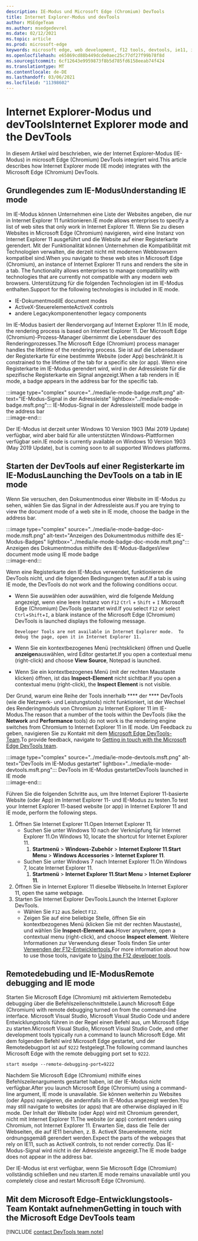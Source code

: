 ```yaml
---
description: IE-Modus und Microsoft Edge (Chromium) DevTools
title: Internet Explorer-Modus und devTools
author: MSEdgeTeam
ms.author: msedgedevrel
ms.date: 02/12/2021
ms.topic: article
ms.prod: microsoft-edge
keywords: microsoft edge, web development, f12 tools, devtools, ie11, internet explorer 11, ie mode
ms.openlocfilehash: e65869cd88b449dcde0aec25c77df27f99b78f8d
ms.sourcegitcommit: 6cf12643e9959873f8b5d785fd6158eeab74f424
ms.translationtype: MT
ms.contentlocale: de-DE
ms.lasthandoff: 03/06/2021
ms.locfileid: "11398602"
---
```

# <a name="internet-explorer-mode-and-the-devtools"></a><span data-ttu-id="d8ce4-104">Internet Explorer-Modus und devTools</span><span class="sxs-lookup"><span data-stu-id="d8ce4-104">Internet Explorer mode and the DevTools</span></span>  

<span data-ttu-id="d8ce4-105">In diesem Artikel wird beschrieben, wie der Internet Explorer-Modus \(IE-Modus\) in microsoft Edge \(Chromium\) DevTools integriert wird.</span><span class="sxs-lookup"><span data-stu-id="d8ce4-105">This article describes how Internet Explorer mode \(IE mode\) integrates with the Microsoft Edge \(Chromium\) DevTools.</span></span>  

## <a name="understanding-ie-mode"></a><span data-ttu-id="d8ce4-106">Grundlegendes zum IE-Modus</span><span class="sxs-lookup"><span data-stu-id="d8ce4-106">Understanding IE mode</span></span>  

<span data-ttu-id="d8ce4-107">Im IE-Modus können Unternehmen eine Liste der Websites angeben, die nur in Internet Explorer 11 funktionieren.</span><span class="sxs-lookup"><span data-stu-id="d8ce4-107">IE mode allows enterprises to specify a list of web sites that only work in Internet Explorer 11.</span></span>  <span data-ttu-id="d8ce4-108">Wenn Sie zu diesen Websites in Microsoft Edge \(Chromium\) navigieren, wird eine Instanz von Internet Explorer 11 ausgeführt und die Website auf einer Registerkarte gerendert.  Mit der Funktionalität können Unternehmen die Kompatibilität mit Technologien verwalten, die derzeit nicht mit modernen Webbrowsern kompatibel sind.</span><span class="sxs-lookup"><span data-stu-id="d8ce4-108">When you navigate to these web sites in Microsoft Edge \(Chromium\), an instance of Internet Explorer 11 runs and renders the site in a tab.  The functionality allows enterprises to manage compatibility with technologies that are currently not compatible with any modern web browsers.</span></span>  <span data-ttu-id="d8ce4-109">Unterstützung für die folgenden Technologien ist im IE-Modus enthalten.</span><span class="sxs-lookup"><span data-stu-id="d8ce4-109">Support for the following technologies is included in IE mode.</span></span>  

*   <span data-ttu-id="d8ce4-110">IE-Dokumentmodi</span><span class="sxs-lookup"><span data-stu-id="d8ce4-110">IE document modes</span></span>  
*   <span data-ttu-id="d8ce4-111">ActiveX-Steuerelemente</span><span class="sxs-lookup"><span data-stu-id="d8ce4-111">ActiveX controls</span></span>  
*   <span data-ttu-id="d8ce4-112">andere Legacykomponenten</span><span class="sxs-lookup"><span data-stu-id="d8ce4-112">other legacy components</span></span>  

<span data-ttu-id="d8ce4-113">Im IE-Modus basiert der Rendervorgang auf Internet Explorer 11.</span><span class="sxs-lookup"><span data-stu-id="d8ce4-113">In IE mode, the rendering process is based on Internet Explorer 11.</span></span>  <span data-ttu-id="d8ce4-114">Der Microsoft Edge \(Chromium\)-Prozess-Manager übernimmt die Lebensdauer des Renderingprozesses.</span><span class="sxs-lookup"><span data-stu-id="d8ce4-114">The Microsoft Edge \(Chromium\) process manager handles the lifetime of the rendering process.</span></span>  <span data-ttu-id="d8ce4-115">Sie ist auf die Lebensdauer der Registerkarte für eine bestimmte Website \(oder App\) beschränkt.</span><span class="sxs-lookup"><span data-stu-id="d8ce4-115">It is constrained to the lifetime of the tab for a specific site \(or app\).</span></span>  <span data-ttu-id="d8ce4-116">Wenn eine Registerkarte im IE-Modus gerendert wird, wird in der Adressleiste für die spezifische Registerkarte ein Signal angezeigt.</span><span class="sxs-lookup"><span data-stu-id="d8ce4-116">When a tab renders in IE mode, a badge appears in the address bar for the specific tab.</span></span>  

:::image type="complex" source="../media/ie-mode-badge.msft.png" alt-text="IE-Modus-Signal in der Adressleiste" lightbox="../media/ie-mode-badge.msft.png":::
   <span data-ttu-id="d8ce4-118">IE-Modus-Signal in der Adressleiste</span><span class="sxs-lookup"><span data-stu-id="d8ce4-118">IE mode badge in the address bar</span></span>  
:::image-end:::  

<span data-ttu-id="d8ce4-119">Der IE-Modus ist derzeit unter Windows 10 Version 1903 \(Mai 2019 Update\) verfügbar, wird aber bald für alle unterstützten Windows-Plattformen verfügbar sein.</span><span class="sxs-lookup"><span data-stu-id="d8ce4-119">IE mode is currently available on Windows 10 Version 1903 \(May 2019 Update\), but is coming soon to all supported Windows platforms.</span></span>  

## <a name="launching-the-devtools-on-a-tab-in-ie-mode"></a><span data-ttu-id="d8ce4-120">Starten der DevTools auf einer Registerkarte im IE-Modus</span><span class="sxs-lookup"><span data-stu-id="d8ce4-120">Launching the DevTools on a tab in IE mode</span></span>  

<span data-ttu-id="d8ce4-121">Wenn Sie versuchen, den Dokumentmodus einer Website im IE-Modus zu sehen, wählen Sie das Signal in der Adressleiste aus.</span><span class="sxs-lookup"><span data-stu-id="d8ce4-121">If you are trying to view the document mode of a web site in IE mode, choose the badge in the address bar.</span></span>  

:::image type="complex" source="../media/ie-mode-badge-doc-mode.msft.png" alt-text="Anzeigen des Dokumentmodus mithilfe des IE-Modus-Badges" lightbox="../media/ie-mode-badge-doc-mode.msft.png":::
   <span data-ttu-id="d8ce4-123">Anzeigen des Dokumentmodus mithilfe des IE-Modus-Badges</span><span class="sxs-lookup"><span data-stu-id="d8ce4-123">View document mode using IE mode badge</span></span>  
:::image-end:::  

<span data-ttu-id="d8ce4-124">Wenn eine Registerkarte den IE-Modus verwendet, funktionieren die DevTools nicht, und die folgenden Bedingungen treten auf.</span><span class="sxs-lookup"><span data-stu-id="d8ce4-124">If a tab is using IE mode, the DevTools do not work and the following conditions occur.</span></span>

*   <span data-ttu-id="d8ce4-125">Wenn Sie auswählen oder auswählen, wird die folgende Meldung angezeigt, wenn eine leere Instanz von `F12` `Ctrl` + `Shift` + `I` Microsoft Edge \(Chromium\) DevTools gestartet wird.</span><span class="sxs-lookup"><span data-stu-id="d8ce4-125">If you select `F12` or select `Ctrl`+`Shift`+`I`, a blank instance of the Microsoft Edge \(Chromium\) DevTools is launched displays the following message.</span></span>  
    
    ```text
    Developer Tools are not available in Internet Explorer mode.  To debug the page, open it in Internet Explorer 11.
    ```  
    
*   <span data-ttu-id="d8ce4-126">Wenn Sie ein kontextbezogenes Menü \(rechtsklicken\) öffnen und Quelle **anzeigen**auswählen, wird Editor gestartet.</span><span class="sxs-lookup"><span data-stu-id="d8ce4-126">If you open a contextual menu \(right-click\) and choose **View Source**, Notepad is launched.</span></span>  
*   <span data-ttu-id="d8ce4-127">Wenn Sie ein kontextbezogenes Menü \(mit der rechten Maustaste klicken\) öffnen, ist das **Inspect-Element** nicht sichtbar.</span><span class="sxs-lookup"><span data-stu-id="d8ce4-127">If you open a contextual menu \(right-click\), the **Inspect Element** is not visible.</span></span>  

<span data-ttu-id="d8ce4-128">Der Grund, warum eine Reihe der Tools innerhalb \*\*\*\* der \*\*\*\* DevTools \(wie die Netzwerk- und Leistungstools\) nicht funktioniert, ist der Wechsel des Renderingmoduls von Chromium zu Internet Explorer 11 im IE-Modus.</span><span class="sxs-lookup"><span data-stu-id="d8ce4-128">The reason that a number of the tools within the DevTools \(like the **Network** and **Performance** tools\) do not work is the rendering engine switches from Chromium to Internet Explorer 11 in IE mode.</span></span>  <span data-ttu-id="d8ce4-129">Um Feedback zu geben, navigieren Sie zu Kontakt mit dem [Microsoft Edge DevTools-Team](#getting-in-touch-with-the-microsoft-edge-devtools-team).</span><span class="sxs-lookup"><span data-stu-id="d8ce4-129">To provide feedback, navigate to [Getting in touch with the Microsoft Edge DevTools team](#getting-in-touch-with-the-microsoft-edge-devtools-team).</span></span>  

:::image type="complex" source="../media/ie-mode-devtools.msft.png" alt-text="DevTools im IE-Modus gestartet" lightbox="../media/ie-mode-devtools.msft.png":::
   <span data-ttu-id="d8ce4-131">DevTools im IE-Modus gestartet</span><span class="sxs-lookup"><span data-stu-id="d8ce4-131">DevTools launched in IE mode</span></span>  
:::image-end:::  

<span data-ttu-id="d8ce4-132">Führen Sie die folgenden Schritte aus, um Ihre Internet Explorer 11-basierte Website \(oder App\) im Internet Explorer 11- und IE-Modus zu testen.</span><span class="sxs-lookup"><span data-stu-id="d8ce4-132">To test your Internet Explorer 11-based website \(or app\) in Internet Explorer 11 and IE mode, perform the following steps.</span></span>  

1.  <span data-ttu-id="d8ce4-133">Öffnen Sie Internet Explorer 11.</span><span class="sxs-lookup"><span data-stu-id="d8ce4-133">Open Internet Explorer 11.</span></span>  
    *   <span data-ttu-id="d8ce4-134">Suchen Sie unter Windows 10 nach der Verknüpfung für Internet Explorer 11.</span><span class="sxs-lookup"><span data-stu-id="d8ce4-134">On Windows 10, locate the shortcut for Internet Explorer 11.</span></span>
        1.  <span data-ttu-id="d8ce4-135">**Startmenü**  >  **Windows-Zubehör**  >  **Internet Explorer 11**.</span><span class="sxs-lookup"><span data-stu-id="d8ce4-135">**Start Menu** > **Windows Accessories** > **Internet Explorer 11**.</span></span>  
    *   <span data-ttu-id="d8ce4-136">Suchen Sie unter Windows 7 nach Internet Explorer 11.</span><span class="sxs-lookup"><span data-stu-id="d8ce4-136">On Windows 7, locate Internet Explorer 11.</span></span>
        1.  <span data-ttu-id="d8ce4-137">**Startmenü**  >  **Internet Explorer 11**.</span><span class="sxs-lookup"><span data-stu-id="d8ce4-137">**Start Menu** > **Internet Explorer 11**.</span></span>  
1.  <span data-ttu-id="d8ce4-138">Öffnen Sie in Internet Explorer 11 dieselbe Webseite.</span><span class="sxs-lookup"><span data-stu-id="d8ce4-138">In Internet Explorer 11, open the same webpage.</span></span>  
1.  <span data-ttu-id="d8ce4-139">Starten Sie Internet Explorer DevTools.</span><span class="sxs-lookup"><span data-stu-id="d8ce4-139">Launch the Internet Explorer DevTools.</span></span>  
    *   <span data-ttu-id="d8ce4-140">Wählen Sie `F12` aus.</span><span class="sxs-lookup"><span data-stu-id="d8ce4-140">Select `F12`.</span></span>  
    *   <span data-ttu-id="d8ce4-141">Zeigen Sie auf eine beliebige Stelle, öffnen Sie ein kontextbezogenes Menü \(klicken Sie mit der rechten Maustaste\), und wählen Sie **Inspect-Element aus.**</span><span class="sxs-lookup"><span data-stu-id="d8ce4-141">Hover anywhere, open a contextual menu \(right-click\), and choose **Inspect element**.</span></span>  <span data-ttu-id="d8ce4-142">Weitere Informationen zur Verwendung dieser Tools finden Sie unter [Verwenden der F12-Entwicklertools.][PreviousVersionsWindowsInternetExplorerDeveloperSamplesbg182326]</span><span class="sxs-lookup"><span data-stu-id="d8ce4-142">For more information about how to use those tools, navigate to [Using the F12 developer tools][PreviousVersionsWindowsInternetExplorerDeveloperSamplesbg182326].</span></span>  

## <a name="remote-debugging-and-ie-mode"></a><span data-ttu-id="d8ce4-143">Remotedebuding und IE-Modus</span><span class="sxs-lookup"><span data-stu-id="d8ce4-143">Remote debugging and IE mode</span></span>  

<span data-ttu-id="d8ce4-144">Starten Sie Microsoft Edge \(Chromium\) mit aktiviertem Remotedebu debugging über die Befehlszeilenschnittstelle.</span><span class="sxs-lookup"><span data-stu-id="d8ce4-144">Launch Microsoft Edge \(Chromium\) with remote debugging turned on from the command-line interface.</span></span>  <span data-ttu-id="d8ce4-145">Microsoft Visual Studio, Microsoft Visual Studio Code und andere Entwicklungstools führen in der Regel einen Befehl aus, um Microsoft Edge zu starten.</span><span class="sxs-lookup"><span data-stu-id="d8ce4-145">Microsoft Visual Studio, Microsoft Visual Studio Code, and other development tools typically run a command to launch Microsoft Edge.</span></span>  <span data-ttu-id="d8ce4-146">Mit dem folgenden Befehl wird Microsoft Edge gestartet, und der Remotedebugport ist auf `9222` festgelegt.</span><span class="sxs-lookup"><span data-stu-id="d8ce4-146">The following command launches Microsoft Edge with the remote debugging port set to `9222`.</span></span>  

```shell
start msedge --remote-debugging-port=9222
```  

<span data-ttu-id="d8ce4-147">Nachdem Sie Microsoft Edge \(Chromium\) mithilfe eines Befehlszeilenarguments gestartet haben, ist der IE-Modus nicht verfügbar.</span><span class="sxs-lookup"><span data-stu-id="d8ce4-147">After you launch Microsoft Edge \(Chromium\) using a command-line argument, IE mode is unavailable.</span></span>  <span data-ttu-id="d8ce4-148">Sie können weiterhin zu Websites \(oder Apps\) navigieren, die andernfalls im IE-Modus angezeigt werden.</span><span class="sxs-lookup"><span data-stu-id="d8ce4-148">You may still navigate to websites \(or apps\) that are otherwise displayed in IE mode.</span></span>  <span data-ttu-id="d8ce4-149">Der Inhalt der Website \(oder App\) wird mit Chromium gerendert, nicht mit Internet Explorer 11.</span><span class="sxs-lookup"><span data-stu-id="d8ce4-149">The website \(or app\) content renders using Chromium, not Internet Explorer 11.</span></span>  <span data-ttu-id="d8ce4-150">Erwarten Sie, dass die Teile der Webseiten, die auf IE11 beruhen, z. B. ActiveX Steuerelemente, nicht ordnungsgemäß gerendert werden.</span><span class="sxs-lookup"><span data-stu-id="d8ce4-150">Expect the parts of the webpages that rely on IE11, such as ActiveX controls, to not render correctly.</span></span>  <span data-ttu-id="d8ce4-151">Das IE-Modus-Signal wird nicht in der Adressleiste angezeigt.</span><span class="sxs-lookup"><span data-stu-id="d8ce4-151">The IE mode badge does not appear in the address bar.</span></span>  

<span data-ttu-id="d8ce4-152">Der IE-Modus ist erst verfügbar, wenn Sie Microsoft Edge \(Chromium\) vollständig schließen und neu starten.</span><span class="sxs-lookup"><span data-stu-id="d8ce4-152">IE mode remains unavailable until you completely close and restart Microsoft Edge \(Chromium\).</span></span>  

## <a name="getting-in-touch-with-the-microsoft-edge-devtools-team"></a><span data-ttu-id="d8ce4-153">Mit dem Microsoft Edge-Entwicklungstools-Team Kontakt aufnehmen</span><span class="sxs-lookup"><span data-stu-id="d8ce4-153">Getting in touch with the Microsoft Edge DevTools team</span></span>  

[!INCLUDE [contact DevTools team note](../includes/contact-devtools-team-note.md)]  

<!-- links -->  

[PreviousVersionsWindowsInternetExplorerDeveloperSamplesbg182326]: /previous-versions/windows/internet-explorer/ie-developer/samples/bg182326(v%3dvs.85) "Verwenden der F12-Entwicklertools | Microsoft Docs"  

